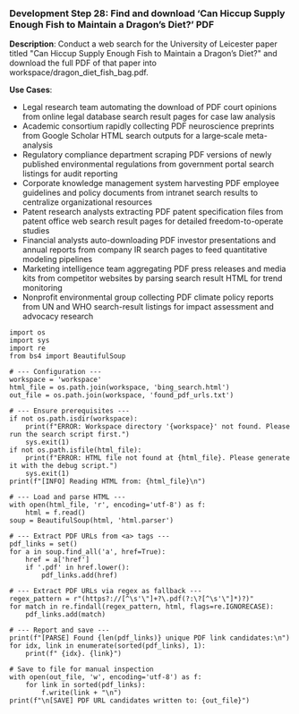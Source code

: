 ### Development Step 28: Find and download ‘Can Hiccup Supply Enough Fish to Maintain a Dragon’s Diet?’ PDF

**Description**: Conduct a web search for the University of Leicester paper titled "Can Hiccup Supply Enough Fish to Maintain a Dragon’s Diet?" and download the full PDF of that paper into workspace/dragon_diet_fish_bag.pdf.

**Use Cases**:
- Legal research team automating the download of PDF court opinions from online legal database search result pages for case law analysis
- Academic consortium rapidly collecting PDF neuroscience preprints from Google Scholar HTML search outputs for a large‐scale meta-analysis
- Regulatory compliance department scraping PDF versions of newly published environmental regulations from government portal search listings for audit reporting
- Corporate knowledge management system harvesting PDF employee guidelines and policy documents from intranet search results to centralize organizational resources
- Patent research analysts extracting PDF patent specification files from patent office web search result pages for detailed freedom-to-operate studies
- Financial analysts auto-downloading PDF investor presentations and annual reports from company IR search pages to feed quantitative modeling pipelines
- Marketing intelligence team aggregating PDF press releases and media kits from competitor websites by parsing search result HTML for trend monitoring
- Nonprofit environmental group collecting PDF climate policy reports from UN and WHO search-result listings for impact assessment and advocacy research

```
import os
import sys
import re
from bs4 import BeautifulSoup

# --- Configuration ---
workspace = 'workspace'
html_file = os.path.join(workspace, 'bing_search.html')
out_file = os.path.join(workspace, 'found_pdf_urls.txt')

# --- Ensure prerequisites ---
if not os.path.isdir(workspace):
    print(f"ERROR: Workspace directory '{workspace}' not found. Please run the search script first.")
    sys.exit(1)
if not os.path.isfile(html_file):
    print(f"ERROR: HTML file not found at {html_file}. Please generate it with the debug script.")
    sys.exit(1)
print(f"[INFO] Reading HTML from: {html_file}\n")

# --- Load and parse HTML ---
with open(html_file, 'r', encoding='utf-8') as f:
    html = f.read()
soup = BeautifulSoup(html, 'html.parser')

# --- Extract PDF URLs from <a> tags ---
pdf_links = set()
for a in soup.find_all('a', href=True):
    href = a['href']
    if '.pdf' in href.lower():
        pdf_links.add(href)

# --- Extract PDF URLs via regex as fallback ---
regex_pattern = r"(https?://[^\s'\"]+?\.pdf(?:\?[^\s'\"]*)?)"
for match in re.findall(regex_pattern, html, flags=re.IGNORECASE):
    pdf_links.add(match)

# --- Report and save ---
print(f"[PARSE] Found {len(pdf_links)} unique PDF link candidates:\n")
for idx, link in enumerate(sorted(pdf_links), 1):
    print(f" {idx}. {link}")

# Save to file for manual inspection
with open(out_file, 'w', encoding='utf-8') as f:
    for link in sorted(pdf_links):
        f.write(link + "\n")
print(f"\n[SAVE] PDF URL candidates written to: {out_file}")
```